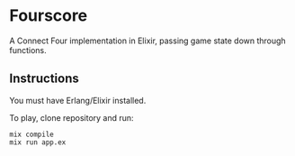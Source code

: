 # Fourscore

A Connect Four implementation in Elixir, passing game state down through functions.

## Instructions

You must have Erlang/Elixir installed.

To play, clone repository and run:

```
mix compile
mix run app.ex
```
